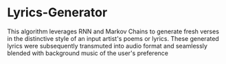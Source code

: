 # Lyrics-Generator
This algorithm leverages RNN and Markov Chains to generate fresh verses
in the distinctive style of an input artist's poems or lyrics. These generated lyrics were subsequently transmuted into audio
format and seamlessly blended with background music of the user's preference
